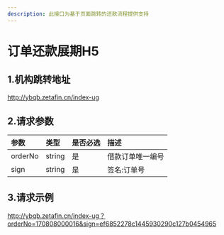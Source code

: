 ```yaml
---
description: 此接口为基于页面跳转的还款流程提供支持
---
```


# 订单还款展期H5

## 1.机构跳转地址

http://ybqb.zetafin.cn/index-ug

## 2.请求参数

| 参数 | 类型 | 是否必选 | 描述 |
| :--- | :--- | :--- | :--- |
| orderNo | string | 是 | 借款订单唯一编号 |
| sign | string | 是 | 签名:订单号 |

## 3.请求示例

http://ybqb.zetafin.cn/index-ug？orderNo=170808000016&sign=ef6852278c1445930290c127b0454965

